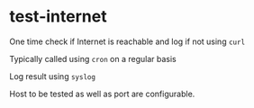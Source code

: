 # test-internet
One time check if Internet is reachable and log if not using `curl`

Typically called using `cron` on a regular basis

Log result using `syslog`

Host to be tested as well as port are configurable.
